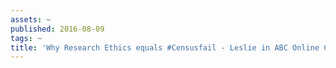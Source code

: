 ```yaml
---
assets: ~
published: 2016-08-09
tags: ~
title: 'Why Research Ethics equals #Censusfail - Leslie in ABC Online Coverage '
---
```

